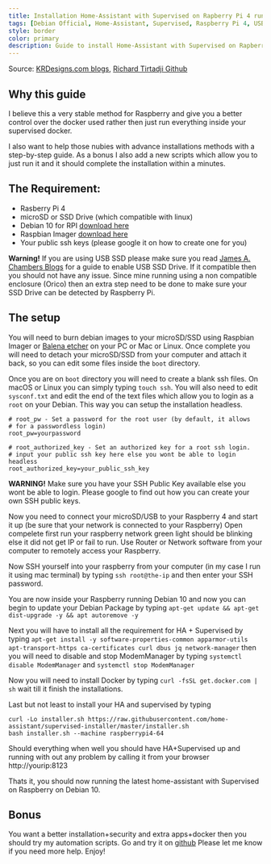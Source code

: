 ```yaml
---
title: Installation Home-Assistant with Supervised on Rapberry Pi 4 running  Debian
tags: [Debian Official, Home-Assistant, Supervised, Raspberry Pi 4, USB bootable drive, guide, Debian 10, Buster]
style: border
color: primary
description: Guide to install Home-Assistant with Supervised on Rapberry Pi 4 running  Debian 10.
---
```

Source: [KRDesigns.com blogs](https://www.krdesigns.com), [Richard Tirtadji Github](https://github.com/tirtadji-com/rpi_debian_ha_supervised)

## Why this guide

I believe this a very stable method for Raspberry and give you a better control over the docker used rather then just run everything inside your supervised docker. 

I also want to help those nubies with advance installations methods with a step-by-step guide. As a bonus I also add a new scripts which allow you to just run it and it should complete the installation within a minutes.

## The Requirement:
- Rasberry Pi 4
- microSD or SSD Drive (which compatible with linux)
- Debian 10 for RPI [download here](https://raspi.debian.net/tested-images/)
- Raspbian Imager [download here](https://www.raspberrypi.org/software/)
- Your public ssh keys (please google it on how to create one for you)

**Warning!**
If you are using USB SSD please make sure you read [James A. Chambers Blogs](https://jamesachambers.com/raspberry-pi-4-usb-boot-config-guide-for-ssd-flash-drives/) for a guide to enable USB SSD Drive. If it compatible then you should not have any issue. Since mine running using a non compatible enclosure (Orico) then an extra step need to be done to make sure your SSD Drive can be detected by Raspberry Pi.


## The setup

You will need to burn debian images to your microSD/SSD using Raspbian Imager or [Balena etcher](https://www.balena.io/etcher/) on your PC or Mac or Linux. Once complete you will need to detach your microSD/SSD from your computer and attach it back, so you can edit some files inside the `boot` directory.

Once you are on `boot` directory you will need to create a blank ssh files. On macOS or Linux you can simply typing `touch ssh`. You will also need to edit `sysconf.txt` and edit the end of the text files which allow you to login as a `root` on your Debian. This way you can setup the installation headless.

```
# root_pw - Set a password for the root user (by default, it allows
# for a passwordless login)
root_pw=yourpassword

# root_authorized_key - Set an authorized key for a root ssh login.
# input your public ssh key here else you wont be able to login headless
root_authorized_key=your_public_ssh_key
```

**WARNING!**
Make sure you have your SSH Public Key available else you wont be able to login. Please google to find out how you can create your own SSH public keys.

Now you need to connect your microSD/USB to your Raspberry 4 and start it up (be sure that your network is connected to your Raspberry) Open compelete first run your raspberry network green light should be blinking else it did not get IP or fail to run. Use Router or Network software from your computer to remotely access your Raspberry.

Now SSH yourself into your raspberry from your computer (in my case I run it using mac terminal) by typing `ssh root@the-ip` and then enter your SSH password. 

You are now inside your Raspberry running Debian 10 and now you can begin to update your Debian Package by typing `apt-get update && apt-get dist-upgrade -y && apt autoremove -y` 

Next you will have to install all the requirement for HA + Supervised by typing `apt-get install -y software-properties-common apparmor-utils apt-transport-https ca-certificates curl dbus jq network-manager` then you will need to disable and stop ModemManager by typing `systemctl disable ModemManager` and `systemctl stop ModemManager`

Now you will need to install Docker by typing `curl -fsSL get.docker.com | sh` wait till it finish the installations.

Last but not least to install your HA and supervised by typing 

```
curl -Lo installer.sh https://raw.githubusercontent.com/home-assistant/supervised-installer/master/installer.sh
bash installer.sh --machine raspberrypi4-64
```

Should everything when well you should have HA+Supervised up and running with out any problem by calling it from your browser http://yourip:8123

Thats it, you should now running the latest home-assistant with Supervised on Raspberry on Debian 10.


## Bonus
You want a better installation+security and extra apps+docker then you should try my automation scripts. Go and try it on [github](https://github.com/tirtadji-com/rpi_debian_ha_supervised) Please let me know if you need more help. Enjoy!

